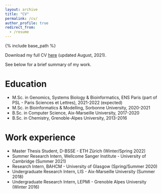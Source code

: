 ```yaml
---
layout: archive
title: "CV"
permalink: /cv/
author_profile: true
redirect_from:
  - /resume
---
```


{% include base_path %}

Download my full CV <u><a href="https://simoncrouzet.github.io/files/SimonCrouzet_CV_2021.pdf">here</a></u> (updated August, 2021).

See below for a brief summary of my work.

Education
======
* M.Sc. in Genomics, Systems Biology & Bioinformatics, ENS Paris (part of PSL - Paris Sciences et Lettres), 2021-2022 (expected)
* M.Sc. in Bioinformatics & Modelling, Sorbonne University, 2020-2021
* B.Sc. in Computer Science, Aix-Marseille University, 2017-2020
* B.Sc. in Chemistry, Grenoble-Alpes University, 2013-2016

Work experience
======
* Master Thesis Student, D-BSSE - ETH Zürich (Winter/Spring 2022)
* Summer Research Intern, Wellcome Sanger Institute - University of Cambridge (Summer 2021)
* Research Intern, BAHCM - University of Glasgow (Spring/Summer 2020)
* Undergraduate Research Intern, LIS - Aix-Marseille University (Summer 2018)
* Undergraduate Research Intern, LEPMI - Grenoble Alpes University (Winter 2016)
  
<!-- Skills
======
* Skill 1
* Skill 2
  * Sub-skill 2.1
  * Sub-skill 2.2
  * Sub-skill 2.3
* Skill 3

Publications
======
  <ul>{% for post in site.publications %}
    {% include archive-single-cv.html %}
  {% endfor %}</ul>
  
Talks
======
  <ul>{% for post in site.talks %}
    {% include archive-single-talk-cv.html %}
  {% endfor %}</ul>
  
Teaching
======
  <ul>{% for post in site.teaching %}
    {% include archive-single-cv.html %}
  {% endfor %}</ul>
  
Service and leadership
======
* Currently signed in to 43 different slack teams -->
